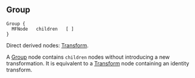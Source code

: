 ## Group

```
Group {
  MFNode   children   [ ]
}
```

Direct derived nodes: [Transform](transform.md).

A [Group](#group) node contains `children` nodes without introducing a new
transformation. It is equivalent to a [Transform](transform.md) node containing
an identity transform.
